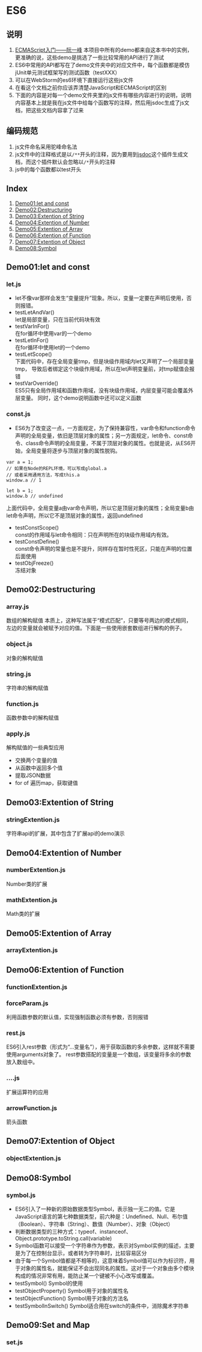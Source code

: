 # ES6
## 说明
1. [ECMAScript入门——阮一峰](http://es6.ruanyifeng.com/#docs)
本项目中所有的demo都来自这本书中的实例，更准确的说，这些demo是挑选了一些比较常用的API进行了测试
2. ES6中常用的API都写在了demo文件夹中的对应文件中，每个函数都是模仿jUnit单元测试框架写的测试函数（testXXX）
3. 可以在WebStorm的es6环境下直接运行这些js文件
4. 在看这个文档之前你应该弄清楚JavaScript和ECMAScript的区别
5. 下面的内容是对每一个demo文件夹里的js文件有哪些内容进行的说明，说明内容基本上就是我在js文件中给每个函数写的注释，然后用jsdoc生成了js文档，把这些文档内容拿了过来

## 编码规范
1. js文件命名采用驼峰命名法
2. js文件中的注释格式是以`/**`开头的注释，因为要用到[jsdoc](https://github.com/jsdoc3/jsdoc)这个插件生成文档，而这个插件默认会忽略以`/*`开头的注释
3. js中的每个函数都以test开头

## Index
1. [Demo01:let and const](#demo01let-and-const)
1. [Demo02:Destructuring](#demo02destructuring)
1. [Demo03:Extention of String](#demo03extention-of-string)
1. [Demo04:Extention of Number](#demo04extention-of-number)
1. [Demo05:Extention of Array](#demo05extention-of-array)
1. [Demo06:Extention of Function](#demo06extention-of-function)
1. [Demo07:Extention of Object](#demo07extention-of-object)
1. [Demo08:Symbol](#demo08symbol)

## Demo01:let and const
### let.js
- let不像var那样会发生“变量提升”现象。所以，变量一定要在声明后使用，否则报错。
- testLetAndVar()  
let是局部变量，只在当前代码块有效
- testVarInFor()  
在for循环中使用var的一个demo
- testLetInFor()  
在for循环中使用let的一个demo
- testLetScope()  
下面代码中，存在全局变量tmp，但是块级作用域内let又声明了一个局部变量tmp， 导致后者绑定这个块级作用域，所以在let声明变量前，对tmp赋值会报错
- testVarOverride()  
ES5只有全局作用域和函数作用域，没有块级作用域，内层变量可能会覆盖外层变量。 同时，这个demo说明函数中还可以定义函数

### const.js
- ES6为了改变这一点，一方面规定，为了保持兼容性，var命令和function命令声明的全局变量，依旧是顶层对象的属性；另一方面规定，let命令、const命令、class命令声明的全局变量，不属于顶层对象的属性。也就是说，从ES6开始，全局变量将逐步与顶层对象的属性脱钩。
```
var a = 1;
// 如果在Node的REPL环境，可以写成global.a
// 或者采用通用方法，写成this.a
window.a // 1

let b = 1;
window.b // undefined
```
上面代码中，全局变量a由var命令声明，所以它是顶层对象的属性；全局变量b由let命令声明，所以它不是顶层对象的属性，返回undefined
- testConstScope()  
const的作用域与let命令相同：只在声明所在的块级作用域内有效。
- testConstDefine()  
const命令声明的常量也是不提升，同样存在暂时性死区，只能在声明的位置后面使用
- testObjFreeze()  
冻结对象

## Demo02:Destructuring
### array.js
数组的解构赋值
本质上，这种写法属于“模式匹配”，只要等号两边的模式相同，左边的变量就会被赋予对应的值。下面是一些使用嵌套数组进行解构的例子。
### object.js
对象的解构赋值
### string.js
字符串的解构赋值
### function.js
函数参数中的解构赋值
### apply.js
解构赋值的一些典型应用
- 交换两个变量的值
- 从函数中返回多个值
- 提取JSON数据
- for of 遍历map，获取键值

## Demo03:Extention of String
### stringExtention.js
字符串api的扩展，其中包含了扩展api的demo演示

## Demo04:Extention of Number
### numberExtention.js
Number类的扩展
### mathExtention.js
Math类的扩展

## Demo05:Extention of Array
### arrayExtention.js

## Demo06:Extention of Function
### functionExtention.js
### forceParam.js
利用函数参数的默认值，实现强制函数必须有参数，否则报错
### rest.js
ES6引入rest参数（形式为“...变量名”），用于获取函数的多余参数，这样就不需要使用arguments对象了。
rest参数搭配的变量是一个数组，该变量将多余的参数放入数组中。
### ....js
扩展运算符的应用
### arrowFunction.js
箭头函数

## Demo07:Extention of Object
### objectExtention.js

## Demo08:Symbol
### symbol.js
- ES6引入了一种新的原始数据类型Symbol，表示独一无二的值。它是JavaScript语言的第七种数据类型，前六种是：Undefined、Null、布尔值（Boolean）、字符串（String）、数值（Number）、对象（Object）
- 判断数据类型的三种方式：typeof、instanceof、Object.prototype.toString.call(variable)
- Symbol函数可以接受一个字符串作为参数，表示对Symbol实例的描述，主要是为了在控制台显示，或者转为字符串时，比较容易区分
- 由于每一个Symbol值都是不相等的，这意味着Symbol值可以作为标识符，用于对象的属性名，就能保证不会出现同名的属性。这对于一个对象由多个模块构成的情况非常有用，能防止某一个键被不小心改写或覆盖。
- testSymbol()
  Symbol的使用
- testObjectProperty()
  Symbol用于对象的属性名
- testObjectFunction()
  Symbol用于对象的方法名
- testSymbolInSwitch()
  Symbol适合用在switch的条件中，消除魔术字符串

## Demo09:Set and Map
### set.js









